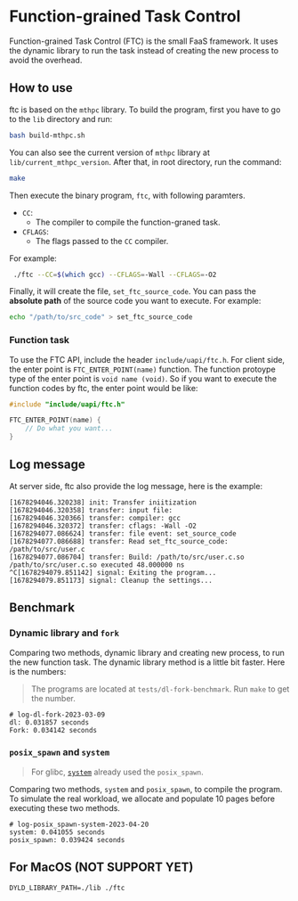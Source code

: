# Function-grained Task Control

Function-grained Task Control (FTC) is the small FaaS framework. It uses the dynamic library to run the task instead of creating the new process to avoid the overhead.

## How to use

ftc is based on the `mthpc` library. To build the program, first you have to go to the `lib` directory and run:

```bash
bash build-mthpc.sh
```

You can also see the current version of `mthpc` library at `lib/current_mthpc_version`.
After that, in root directory, run the command:

```bash
make
```

Then execute the binary program, `ftc`, with following paramters.

- `CC`:
	- The compiler to compile the function-graned task.
- `CFLAGS`:
	- The flags passed to the `CC` compiler.

For example:

```bash
 ./ftc --CC=$(which gcc) --CFLAGS=-Wall --CFLAGS=-O2
```

Finally, it will create the file, `set_ftc_source_code`. You can pass the **absolute path** of the source code you want to execute. For example:

```bash
echo "/path/to/src_code" > set_ftc_source_code
```

### Function task

To use the FTC API, include the header `include/uapi/ftc.h`.
For client side, the enter point is `FTC_ENTER_POINT(name)` function.
The function protoype type of the enter point is `void name (void)`.
So if you want to execute the function codes by ftc, the enter point would be like:

```cpp
#include "include/uapi/ftc.h"

FTC_ENTER_POINT(name) {
    // Do what you want...
}
```

## Log message

At server side, ftc also provide the log message, here is the example:

```
[1678294046.320238] init: Transfer iniitization
[1678294046.320358] transfer: input file: 
[1678294046.320366] transfer: compiler: gcc
[1678294046.320372] transfer: cflags: -Wall -O2
[1678294077.086624] transfer: file event: set_source_code
[1678294077.086688] transfer: Read set_ftc_source_code: /path/to/src/user.c
[1678294077.086704] transfer: Build: /path/to/src/user.c.so
/path/to/src/user.c.so executed 48.000000 ns
^C[1678294079.851142] signal: Exiting the program...
[1678294079.851173] signal: Cleanup the settings...
```

## Benchmark

### Dynamic library and `fork`

Comparing two methods, dynamic library and creating new process, to run the new function task.
The dynamic library method is a little bit faster. Here is the numbers:
> The programs are located at `tests/dl-fork-benchmark`. Run `make` to get the number.

```
# log-dl-fork-2023-03-09
dl: 0.031857 seconds
Fork: 0.034142 seconds
```

### `posix_spawn` and `system`
> For glibc, [`system`](https://elixir.bootlin.com/glibc/latest/source/sysdeps/posix/system.c#L101) already used the `posix_spawn`.

Comparing two methods, `system` and `posix_spawn`, to compile the program.
To simulate the real workload, we allocate and populate 10 pages before
executing these two methods.

```
# log-posix_spawn-system-2023-04-20
system: 0.041055 seconds
posix_spawn: 0.039424 seconds
```

## For MacOS (NOT SUPPORT YET)

```
DYLD_LIBRARY_PATH=./lib ./ftc
```
